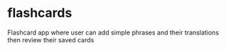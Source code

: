 # flashcards
Flashcard app where user can add simple phrases and their translations then review their saved cards 
